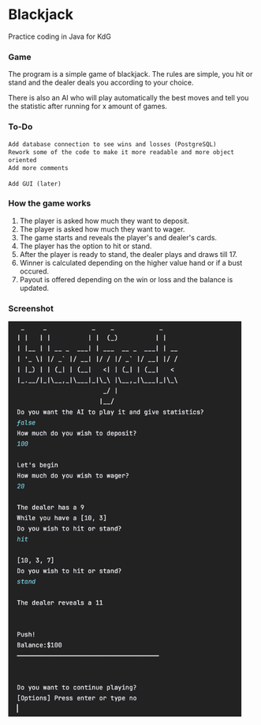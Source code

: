 # Blackjack

Practice coding in Java for KdG

### Game

The program is a simple game of blackjack. The rules are simple, you hit or stand and the dealer deals you according to your choice.

There is also an AI who will play automatically the best moves and tell you the statistic after running for x amount of games.

### To-Do
```
Add database connection to see wins and losses (PostgreSQL)
Rework some of the code to make it more readable and more object oriented
Add more comments

Add GUI (later)
```

### How the game works
1. The player is asked how much they want to deposit.
2. The player is asked how much they want to wager.
3. The game starts and reveals the player's and dealer's cards.
4. The player has the option to hit or stand.
5. After the player is ready to stand, the dealer plays and draws till 17.
6. Winner is calculated depending on the higher value hand or if a bust occured.
7. Payout is offered depending on the win or loss and the balance is updated.


### Screenshot
<img src="game.png" height="800" />
